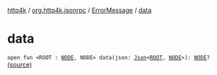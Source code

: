 [http4k](../../index.md) / [org.http4k.jsonrpc](../index.md) / [ErrorMessage](index.md) / [data](./data.md)

# data

`open fun <ROOT : `[`NODE`](data.md#NODE)`, NODE> data(json: `[`Json`](../../org.http4k.format/-json/index.md)`<`[`ROOT`](data.md#ROOT)`, `[`NODE`](data.md#NODE)`>): `[`NODE`](data.md#NODE)`?` [(source)](https://github.com/http4k/http4k/blob/master/http4k-jsonrpc/src/main/kotlin/org/http4k/jsonrpc/ErrorMessage.kt#L6)